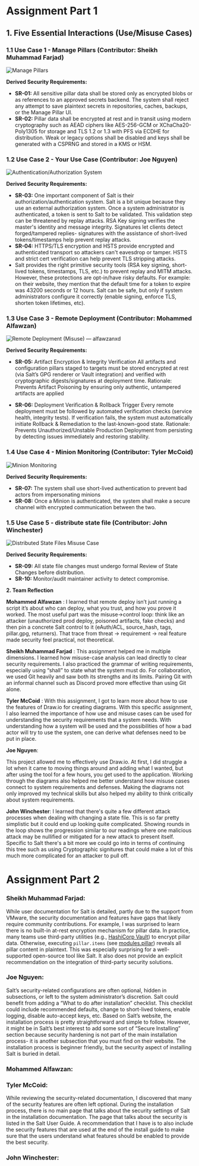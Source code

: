 # Assignment Part 1

## 1. Five Essential Interactions (Use/Misuse Cases)

### 1.1 Use Case 1 - Manage Pillars (Contributor: Sheikh Muhammad Farjad)

![Manage Pillars](./use_cases/Use-Misuse_Case_Farjad.svg)


**Derived Security Requirements:**
- **SR-01:** All sensitive pillar data shall be stored only as encrypted blobs or as references to an approved secrets backend. The system shall reject any attempt to save plaintext secrets in repositories, caches, backups, or the Manage Pillar UI.
- **SR-02:** Pillar data shall be encrypted at rest and in transit using modern cryptography such as AEAD ciphers like AES-256-GCM or XChaCha20-Poly1305 for storage and TLS 1.2 or 1.3 with PFS via ECDHE for distribution. Weak or legacy options shall be disabled and keys shall be generated with a CSPRNG and stored in a KMS or HSM.



### 1.2 Use Case 2 - Your Use Case (Contributor: Joe Nguyen)



![Authentication/Authorization System](./use_cases/Use-MisuseJoe.svg)






**Derived Security Requirements:**
- **SR-03:** One important component of Salt is their authorization/authentication system. Salt is a bit unique because they use an external authorization system. Once a system administrator is authenticated, a token is sent to Salt to be validated. This validation step can be threatened by replay attacks. RSA Key signing verifies the master's identity and message integrity. Signatures let clients detect forged/tampered replies- signatures with the assistance of short-lived tokens/timestamps help prevent replay attacks. 
- **SR-04:** HTTPS/TLS encryption and HSTS provide encrypted and authenticated transport so attackers can't eavesdrop or tamper. HSTS and strict cert verification can help prevent TLS stripping attacks.
- Salt provides the right primitive security tools (RSA key signing, short-lived tokens, timestamps, TLS, etc.) to prevent replay and MITM attacks. However, these protections are opt-in/have risky defaults. For example: on their website, they mention that the default time for a token to expire was 43200 seconds or 12 hours. Salt can be safe, but only if system administrators configure it correctly (enable signing, enforce TLS, shorten token lifetimes, etc).



### 1.3 Use Case 3 - Remote Deployment (Contributor: Mohammed Alfawzan)

![Remote Deployment (Misuse) — alfawzanxd](<./use_cases/Remote_deployment by Alfawzan .drawio.svg>)





**Derived Security Requirements:**
- **SR-05:** Artifact Encryption & Integrity Verification All artifacts and configuration pillars staged to targets must be stored encrypted at rest (via Salt’s GPG renderer or Vault integration) and verified with cryptographic digests/signatures at deployment time. Rationale: Prevents Artifact Poisoning by ensuring only authentic, untampered artifacts are applied
 
- **SR-06:**  Deployment Verification & Rollback Trigger Every remote deployment must be followed by automated verification checks (service health, integrity tests). If verification fails, the system must automatically initiate Rollback & Remediation to the last-known-good state. Rationale: Prevents Unauthorized/Unstable Production Deployment from persisting by detecting issues immediately and restoring stability.



### 1.4 Use Case 4 - Minion Monitoring (Contributor: Tyler McCoid)

![Minion Monitoring](./use_cases/Use-Misuse_Case_Tyler.drawio.svg)




**Derived Security Requirements:**
- **SR-07:** The system shall use short-lived authentication to prevent bad actors from impersonating minions
- **SR-08:** Once a Minion is authenticated, the system shall make a secure channel with encrypted communication between the two.


### 1.5 Use Case 5 - distribute state file (Contributor: John Winchester)
![Distributed State Files Misuse Case](./use_cases/MisUseCasesV4greyovals.svg)





**Derived Security Requirements:**
- **SR-09:** All state file changes must undergo formal Review of State Changes before distribution.
- **SR-10:** Monitor/audit maintainer activity to detect compromise.  


**2. Team Reflection**

**Mohammed Alfawzan** : I learned that remote deploy isn’t just running a script it’s about who can deploy, what you trust, and how you prove it worked. The most useful part was the misuse→control loop: think like an attacker (unauthorized prod deploy, poisoned artifacts, fake checks) and then pin a concrete Salt control to it (eAuth/ACL, source_hash, tags, pillar.gpg, returners). That trace from threat → requirement → real feature made security feel practical, not theoretical.

**Sheikh Muhammad Farjad** : This assignment helped me in multiple dimensions. I learned how misuse-case analysis can lead directly to clear security requirements. I also practiced the grammar of writing requirements, especially using “shall” to state what the system must do. For collaboration, we used Git heavily and saw both its strengths and its limits. Pairing Git with an informal channel such as Discord proved more effective than using Git alone.

**Tyler McCoid** : With this assignment, I got to learn more about how to use the features of Draw.io for creating diagrams. With this specific assignment, I also learned the importance of how use and misuse cases can be used for understanding the security requirements that a system needs. With understanding how a system will be used and the possibilities of how a bad actor will try to use the system, one can derive what defenses need to be put in place.  

**Joe Nguyen**: 

This project allowed me to effectively use Draw.io. At first, I did struggle a lot when it came to moving things around and adding what I wanted, but after using the tool for a few hours, you get used to the application. Working through the diagrams also helped me better understand how misuse cases connect to system requirements and defenses. Making the diagrams not only improved my technical skills but also helped my ability to think critically about system requirements.


**John Winchester**: I learned that there's quite a few different attack processes when dealing with changing a state file. This is so far pretty simplistic but it could end up looking quite complicated. Showing rounds in the loop shows the progression similar to our readings where one malicious attack may be nullified or mitigated for a new attack to present itself. Specific to Salt there's a bit more we could go into in terms of continuing this tree such as using Cryptographic signitures that could make a lot of this much more complicated for an attacker to pull off. 





# Assignment Part 2

### Sheikh Muhammad Farjad:
While user documentation for Salt is detailed, partly due to the support from VMware, the security documentation and features have gaps that likely require community contributions. For example, I was surprised to learn there is no built-in at-rest encryption mechanism for pillar data. In practice, many teams use third-party utilities (e.g., [HashiCorp Vault](https://www.hashicorp.com/en/products/vault)) to encrypt pillar data. Otherwise, executing `pillar.items` (see [modules.pillar](https://docs.saltproject.io/en/3006/ref/modules/all/salt.modules.pillar.html)) reveals all pillar content in plaintext. This was especially surprising for a well-supported open-source tool like Salt. It also does not provide an explicit recommendation on the integration of third-party security solutions.

### Joe Nguyen:
Salt’s security-related configurations are often optional, hidden in subsections, or left to the system administrator’s discretion. Salt could benefit from adding a “What to do after installation” checklist. This checklist could include recommended defaults, change to short-lived tokens, enable logging, disable auto-accept keys, etc. Based on Salt’s website, the installation process is pretty straightforward and simple to follow. However, it might be in Salt’s best interest to add some sort of “Secure Installing” section because security hardening is not part of the main installation process- it is another subsection that you must find on their website. The installation process is beginner friendly, but the security aspect of installing Salt is buried in detail.

### Mohammed Alfawzan: 


### Tyler McCoid:  
While reviewing the security-related documentation, I discovered that many of the security features are often left optional. During the installation process, there is no main page that talks about the security settings of Salt in the installation documentation. The page that talks about the security is listed in the Salt User Guide. A recommendation that I have is to also include the security features that are used at the end of the install guide to make sure that the users understand what features should be enabled to provide the best security. 


### John Winchester:



